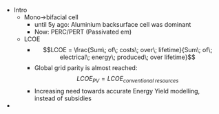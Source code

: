- Intro
	- Mono->bifacial cell
		- until 5y ago: Aluminium backsurface cell was dominant
		- Now: PERC/PERT (Passivated em)
	- LCOE
		- $$LCOE = \frac{Sum\; of\; costs\; over\; lifetime}{Sum\; of\; electrical\; energy\; produced\; over lifetime}$$
		- Global grid parity is almost reached: $$LCOE_{PV} = LCOE_{conventional\; resources}$$
		- Increasing need towards accurate Energy Yield modelling, instead of subsidies
-